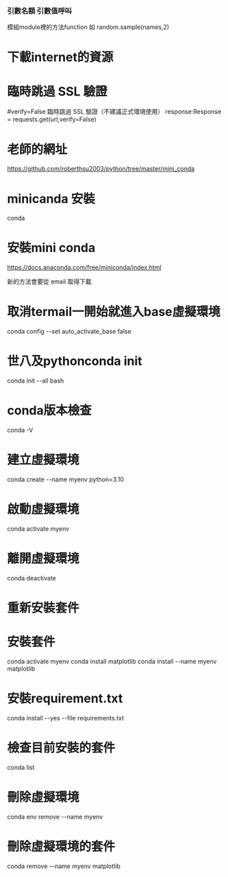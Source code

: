 ### 引數名額 引數值呼叫
模組module裡的方法function
如 random.sample(names,2)

# 下載internet的資源



# 臨時跳過 SSL 驗證
#verify=False 臨時跳過 SSL 驗證（不建議正式環境使用）
response:Response = requests.get(url,verify=False)

# 老師的網址

https://github.com/roberthsu2003/python/tree/master/mini_conda

# minicanda 安裝

conda
# 安裝mini conda

https://docs.anaconda.com/free/miniconda/index.html

新的方法會要從 email 取得下載

# 取消termail一開始就進入base虛擬環境

conda config --set auto_activate_base false

# 世八及pythonconda init

conda init --all bash

# conda版本檢查

conda -V

# 建立虛擬環境

conda create --name myenv python=3.10

# 啟動虛擬環境

conda activate myenv

# 離開虛擬環境

conda deactivate

# 重新安裝套件

# 安裝套件
conda activate myenv
conda install matplotlib
conda install --name myenv matplotlib

# 安裝requirement.txt
 conda install --yes --file requirements.txt

# 檢查目前安裝的套件

conda list

# 刪除虛擬環境

conda env remove --name myenv

# 刪除虛擬環境的套件

conda remove --name myenv matplotlib